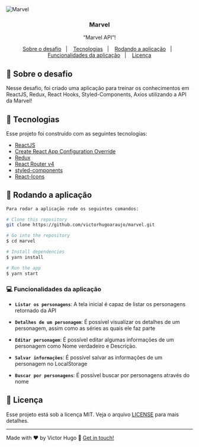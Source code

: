 <img alt="Marvel" src="https://res.cloudinary.com/dalyhsbj0/image/upload/v1595896004/Screen_Shot_2020-07-27_at_9.25.36_PM_jugcbh.png" />

<h3 align="center">
  Marvel
</h3>

<p align="center">“Marvel API”!</blockquote>


<p align="center">
  <a href="#scroll-sobre-o-desafio">Sobre o desafio</a>&nbsp;&nbsp;&nbsp;|&nbsp;&nbsp;&nbsp;
  <a href="#hammer-tecnologias">Tecnologias</a>&nbsp;&nbsp;&nbsp;|&nbsp;&nbsp;&nbsp;
  <a href="#iphone-rodando-a-aplicação">Rodando a aplicação</a>&nbsp;&nbsp;&nbsp;|&nbsp;&nbsp;&nbsp;
  <a href="#computer-funcionalidades-da-aplicação">Funcionalidades da aplicação</a>&nbsp;&nbsp;&nbsp;|&nbsp;&nbsp;&nbsp;
  <a href="#memo-licença">Licença</a>
</p>


## :scroll: Sobre o desafio

Nesse desafio, foi criado uma aplicação para treinar os conhecimentos em ReactJS, Redux, React Hooks, Styled-Components, Axios utilizando a API da Marvel!

## :hammer: Tecnologias

Esse projeto foi construído com as seguintes tecnologias:

-  [ReactJS](https://reactjs.org/)
-  [Create React App Configuration Override](https://github.com/sharegate/craco)
-  [Redux](https://redux.js.org/)
-  [React Router v4](https://github.com/ReactTraining/react-router)
-  [styled-components](https://www.styled-components.com/)
-  [React-Icons](http://react-icons.github.io/react-icons/)


## :iphone: Rodando a aplicação


```bash
Para rodar a aplicaçāo rode os seguintes comandos:

# Clone this repository
git clone https://github.com/victorhugoaraujo/marvel.git

# Go into the repository
$ cd marvel

# Install dependencies
$ yarn install

# Run the app
$ yarn start
```

### :computer: Funcionalidades da aplicação

- **`Listar os personagens`**: A tela inicial é capaz de listar os personagens retornado da API

- **`Detalhes de um personagem`**: É possível visualizar os detalhes de um personagem, assim como as séries as quais ele faz parte

- **`Editar personagem`**: É possível editar algumas informações de um personagem como Nome verdadeiro e Descriçāo.

- **`Salvar informações`**: É possível salvar as informações de um personagem no LocalStorage


- **`Buscar por personagens`**: É possível buscar por personagens através do nome

## :memo: Licença

Esse projeto está sob a licença MIT. Veja o arquivo [LICENSE](LICENSE.md) para mais detalhes.

---

Made with ♥ by Victor Hugo :wave: [Get in touch!](https://www.linkedin.com/in/victor-hugo-araujo-a73964115/)

